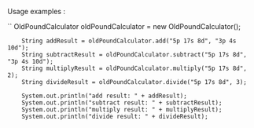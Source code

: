 
Usage examples :

``
        OldPoundCalculator oldPoundCalculator = new OldPoundCalculator();
		
        String addResult = oldPoundCalculator.add("5p 17s 8d", "3p 4s 10d");
        String subtractResult = oldPoundCalculator.subtract("5p 17s 8d", "3p 4s 10d");
        String multiplyResult = oldPoundCalculator.multiply("5p 17s 8d", 2); 
        String divideResult = oldPoundCalculator.divide("5p 17s 8d", 3);
		
        System.out.println("add result: " + addResult);
        System.out.println("subtract result: " + subtractResult);
        System.out.println("multiply result: " + multiplyResult);
        System.out.println("divide result: " + divideResult);